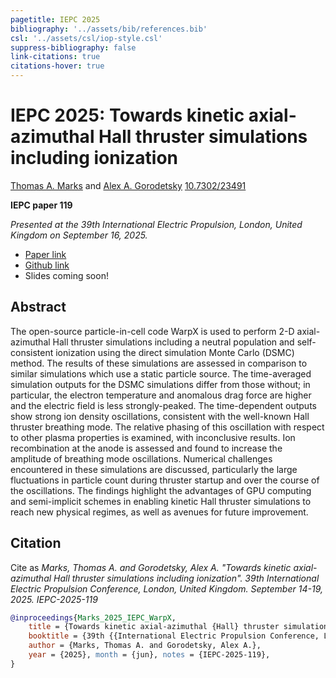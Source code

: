 ```yaml
---
pagetitle: IEPC 2025 
bibliography: '../assets/bib/references.bib'
csl: '../assets/csl/iop-style.csl'
suppress-bibliography: false
link-citations: true
citations-hover: true
---
```


# IEPC 2025: Towards kinetic axial-azimuthal Hall thruster simulations including ionization


[Thomas A. Marks](https://www.thomasmarks.space) and [Alex A. Gorodetsky](https://www.alexgorodetsky.com/index.html)
<a href="https://dx.doi.org/10.7302/23491" class="ai ai-doi"></a> [10.7302/23491](https://dx.doi.org/10.7302/23491)

**IEPC paper 119**

_Presented at the 39th International Electric Propulsion, London, United Kingdom on September 16, 2025._

- [Paper link](https://www.thomasmarks.space/files/Marks_T_IEPC_2025_WarpX.pdf)
- <a href="http://github.com/archermarx/warpx-hall" class="icon brands fa-github"> Github link</a>
- Slides coming soon!

## Abstract

The open-source particle-in-cell code WarpX is used to perform 2-D axial-azimuthal Hall thruster simulations including a neutral population and self-consistent ionization using the direct simulation Monte Carlo (DSMC) method. The results of these simulations are assessed in comparison to similar simulations which use a static particle source. The time-averaged simulation outputs for the DSMC simulations differ from those without; in particular, the electron temperature and anomalous drag force are higher and the electric field is less strongly-peaked. The time-dependent outputs show strong ion density oscillations, consistent with the well-known Hall thruster breathing mode. The relative phasing of this oscillation with respect to other plasma properties is examined, with inconclusive results. Ion recombination at the anode is assessed and found to increase the amplitude of breathing mode oscillations. Numerical challenges encountered in these simulations are discussed, particularly the large fluctuations in particle count during thruster startup and over the course of the oscillations. The findings highlight the advantages of GPU computing and semi-implicit schemes in enabling kinetic Hall thruster simulations to reach new physical regimes, as well as avenues for future improvement.


## Citation

Cite as
_Marks, Thomas A. and Gorodetsky, Alex A. "Towards kinetic axial-azimuthal Hall thruster simulations including ionization". 39th International Electric Propulsion Conference, London, United Kingdom. September 14-19, 2025. IEPC-2025-119_


```bibtex
@inproceedings{Marks_2025_IEPC_WarpX,
    title = {Towards kinetic axial-azimuthal {Hall} thruster simulations including ionization},
    booktitle = {39th {{International Electric Propulsion Conference, London, United Kingdom}}},
    author = {Marks, Thomas A. and Gorodetsky, Alex A.},
    year = {2025}, month = {jun}, notes = {IEPC-2025-119},
}
```

